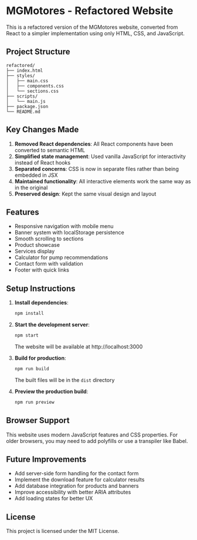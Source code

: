 # MGMotores - Refactored Website

This is a refactored version of the MGMotores website, converted from React to a simpler implementation using only HTML, CSS, and JavaScript.

## Project Structure

```
refactored/
├── index.html
├── styles/
│   ├── main.css
│   ├── components.css
│   └── sections.css
├── scripts/
│   └── main.js
├── package.json
└── README.md
```

## Key Changes Made

1. **Removed React dependencies**: All React components have been converted to semantic HTML
2. **Simplified state management**: Used vanilla JavaScript for interactivity instead of React hooks
3. **Separated concerns**: CSS is now in separate files rather than being embedded in JSX
4. **Maintained functionality**: All interactive elements work the same way as in the original
5. **Preserved design**: Kept the same visual design and layout

## Features

- Responsive navigation with mobile menu
- Banner system with localStorage persistence
- Smooth scrolling to sections
- Product showcase
- Services display
- Calculator for pump recommendations
- Contact form with validation
- Footer with quick links

## Setup Instructions

1. **Install dependencies**:
   ```bash
   npm install
   ```

2. **Start the development server**:
   ```bash
   npm start
   ```
   The website will be available at http://localhost:3000

3. **Build for production**:
   ```bash
   npm run build
   ```
   The built files will be in the `dist` directory

4. **Preview the production build**:
   ```bash
   npm run preview
   ```

## Browser Support

This website uses modern JavaScript features and CSS properties. For older browsers, you may need to add polyfills or use a transpiler like Babel.

## Future Improvements

- Add server-side form handling for the contact form
- Implement the download feature for calculator results
- Add database integration for products and banners
- Improve accessibility with better ARIA attributes
- Add loading states for better UX

## License

This project is licensed under the MIT License.